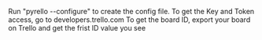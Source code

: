 Run "pyrello --configure" to create the config file.
To get the Key and Token access, go to developers.trello.com
To get the board ID, export your board on Trello and get the frist ID value you
see

